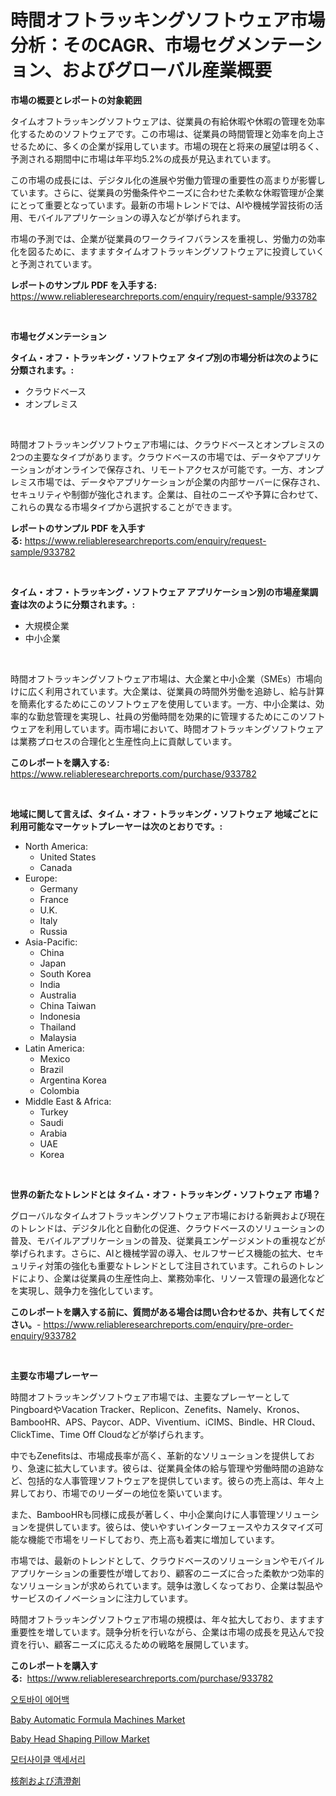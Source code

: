 <p><h1>時間オフトラッキングソフトウェア市場分析：そのCAGR、市場セグメンテーション、およびグローバル産業概要</h1></p><p><strong>市場の概要とレポートの対象範囲</strong></p>
<p><p>タイムオフトラッキングソフトウェアは、従業員の有給休暇や休暇の管理を効率化するためのソフトウェアです。この市場は、従業員の時間管理と効率を向上させるために、多くの企業が採用しています。市場の現在と将来の展望は明るく、予測される期間中に市場は年平均5.2%の成長が見込まれています。</p><p>この市場の成長には、デジタル化の進展や労働力管理の重要性の高まりが影響しています。さらに、従業員の労働条件やニーズに合わせた柔軟な休暇管理が企業にとって重要となっています。最新の市場トレンドでは、AIや機械学習技術の活用、モバイルアプリケーションの導入などが挙げられます。</p><p>市場の予測では、企業が従業員のワークライフバランスを重視し、労働力の効率化を図るために、ますますタイムオフトラッキングソフトウェアに投資していくと予測されています。</p></p>
<p><strong>レポートのサンプル PDF を入手する:</strong> <a href="https://www.reliableresearchreports.com/enquiry/request-sample/933782">https://www.reliableresearchreports.com/enquiry/request-sample/933782</a></p>
<p>&nbsp;</p>
<p><strong>市場セグメンテーション</strong></p>
<p><strong>タイム・オフ・トラッキング・ソフトウェア タイプ別の市場分析は次のように分類されます。:</strong></p>
<p><ul><li>クラウドベース</li><li>オンプレミス</li></ul></p>
<p>&nbsp;</p>
<p><p>時間オフトラッキングソフトウェア市場には、クラウドベースとオンプレミスの2つの主要なタイプがあります。クラウドベースの市場では、データやアプリケーションがオンラインで保存され、リモートアクセスが可能です。一方、オンプレミス市場では、データやアプリケーションが企業の内部サーバーに保存され、セキュリティや制御が強化されます。企業は、自社のニーズや予算に合わせて、これらの異なる市場タイプから選択することができます。</p></p>
<p><strong>レポートのサンプル PDF を入手する:</strong>&nbsp;<a href="https://www.reliableresearchreports.com/enquiry/request-sample/933782">https://www.reliableresearchreports.com/enquiry/request-sample/933782</a></p>
<p>&nbsp;</p>
<p><strong> タイム・オフ・トラッキング・ソフトウェア アプリケーション別の市場産業調査は次のように分類されます。:</strong></p>
<p><ul><li>大規模企業</li><li>中小企業</li></ul></p>
<p>&nbsp;</p>
<p><p>時間オフトラッキングソフトウェア市場は、大企業と中小企業（SMEs）市場向けに広く利用されています。大企業は、従業員の時間外労働を追跡し、給与計算を簡素化するためにこのソフトウェアを使用しています。一方、中小企業は、効率的な勤怠管理を実現し、社員の労働時間を効果的に管理するためにこのソフトウェアを利用しています。両市場において、時間オフトラッキングソフトウェアは業務プロセスの合理化と生産性向上に貢献しています。</p></p>
<p><strong>このレポートを購入する:</strong>&nbsp; <a href="https://www.reliableresearchreports.com/purchase/933782">https://www.reliableresearchreports.com/purchase/933782</a></p>
<p>&nbsp;</p>
<p><strong>地域に関して言えば、タイム・オフ・トラッキング・ソフトウェア 地域ごとに利用可能なマーケットプレーヤーは次のとおりです。:</strong></p>
<p><ul>
    <li>
        North America:
        <ul>
            <li>United States</li>
            <li>Canada</li>
        </ul>
    </li>
    <li>
        Europe:
        <ul>
            <li>Germany</li>
            <li>France</li>
            <li>U.K.</li>
            <li>Italy</li>
            <li>Russia</li>
        </ul>
    </li>
    <li>
        Asia-Pacific:
        <ul>
            <li>China</li>
            <li>Japan</li>
            <li>South Korea</li>
            <li>India</li>
            <li>Australia</li>
            <li>China Taiwan</li>
            <li>Indonesia</li>
            <li>Thailand</li>
            <li>Malaysia</li>
        </ul>
    </li>
    <li>
        Latin America:
        <ul>
            <li>Mexico</li>
            <li>Brazil</li>
            <li>Argentina Korea</li>
            <li>Colombia</li>
        </ul>
    </li>
    <li>
        Middle East & Africa:
        <ul>
            <li>Turkey</li>
            <li>Saudi</li>
            <li>Arabia</li>
            <li>UAE</li>
            <li>Korea</li>
        </ul>
    </li>
    </ul></p>
<p>&nbsp;</p>
<p><strong>世界の新たなトレンドとは タイム・オフ・トラッキング・ソフトウェア 市場？</strong></p>
<p><p>グローバルなタイムオフトラッキングソフトウェア市場における新興および現在のトレンドは、デジタル化と自動化の促進、クラウドベースのソリューションの普及、モバイルアプリケーションの普及、従業員エンゲージメントの重視などが挙げられます。さらに、AIと機械学習の導入、セルフサービス機能の拡大、セキュリティ対策の強化も重要なトレンドとして注目されています。これらのトレンドにより、企業は従業員の生産性向上、業務効率化、リソース管理の最適化などを実現し、競争力を強化しています。</p></p>
<p><strong>このレポートを購入する前に、質問がある場合は問い合わせるか、共有してください。</strong>- <a href="https://www.reliableresearchreports.com/enquiry/pre-order-enquiry/933782">https://www.reliableresearchreports.com/enquiry/pre-order-enquiry/933782</a></p>
<p>&nbsp;</p>
<p><strong>主要な市場プレーヤー</strong></p>
<p><p>時間オフトラッキングソフトウェア市場では、主要なプレーヤーとしてPingboardやVacation Tracker、Replicon、Zenefits、Namely、Kronos、BambooHR、APS、Paycor、ADP、Viventium、iCIMS、Bindle、HR Cloud、ClickTime、Time Off Cloudなどが挙げられます。</p><p>中でもZenefitsは、市場成長率が高く、革新的なソリューションを提供しており、急速に拡大しています。彼らは、従業員全体の給与管理や労働時間の追跡など、包括的な人事管理ソフトウェアを提供しています。彼らの売上高は、年々上昇しており、市場でのリーダーの地位を築いています。</p><p>また、BambooHRも同様に成長が著しく、中小企業向けに人事管理ソリューションを提供しています。彼らは、使いやすいインターフェースやカスタマイズ可能な機能で市場をリードしており、売上高も着実に増加しています。</p><p>市場では、最新のトレンドとして、クラウドベースのソリューションやモバイルアプリケーションの重要性が増しており、顧客のニーズに合った柔軟かつ効率的なソリューションが求められています。競争は激しくなっており、企業は製品やサービスのイノベーションに注力しています。</p><p>時間オフトラッキングソフトウェア市場の規模は、年々拡大しており、ますます重要性を増しています。競争分析を行いながら、企業は市場の成長を見込んで投資を行い、顧客ニーズに応えるための戦略を展開しています。</p></p>
<p><strong>このレポートを購入する:</strong>&nbsp;&nbsp;<a href="https://www.reliableresearchreports.com/purchase/933782">https://www.reliableresearchreports.com/purchase/933782</a></p>
<p><p><a href="https://medium.com/@ppekbp22499696/%EC%98%A4%ED%86%A0%EB%B0%94%EC%9D%B4-%EC%97%90%EC%96%B4%EB%B0%B1-%EC%8B%9C%EC%9E%A5-%EB%B6%84%EC%84%9D-cagr-%EC%8B%9C%EC%9E%A5-%EC%84%B8%EB%B6%84%ED%99%94-%EB%B0%8F-%EA%B8%80%EB%A1%9C%EB%B2%8C-%EC%82%B0%EC%97%85-%EA%B0%9C%EC%9A%94-6513dad373d0">오토바이 에어백</a></p><p><a href="https://github.com/markusgodoy/Market-Research-Report-List-2/blob/main/baby-automatic-formula-machines-market.md">Baby Automatic Formula Machines Market</a></p><p><a href="https://github.com/luckyshygirl/Market-Research-Report-List-3/blob/main/baby-head-shaping-pillow-market.md">Baby Head Shaping Pillow Market</a></p><p><a href="https://medium.com/@ppekbp22499696/%EC%98%A4%ED%86%A0%EB%B0%94%EC%9D%B4-%EC%95%A1%EC%84%B8%EC%84%9C%EB%A6%AC-%EC%8B%9C%EC%9E%A5-%EA%B7%9C%EB%AA%A8-%EC%8B%9C%EC%9E%A5-%EC%A0%84%EB%A7%9D-%EB%B0%8F-%EC%8B%9C%EC%9E%A5-%EC%98%88%EC%B8%A1-2024%EB%85%84%EB%B6%80%ED%84%B0-2031%EB%85%84%EA%B9%8C%EC%A7%80-0075ede38521">모터사이클 액세서리</a></p><p><a href="https://medium.com/@deborahclarke2008/%E6%A0%B8%E7%94%9F%E6%88%90%E3%81%A8%E6%BE%84%E6%B8%85%E5%89%A4%E5%B8%82%E5%A0%B4%E3%81%AF-2031%E5%B9%B4%E3%81%BE%E3%81%A7%E3%81%AE%E5%B8%82%E5%A0%B4%E3%82%B7%E3%82%A7%E3%82%A2-%E3%82%B5%E3%82%A4%E3%82%BA-%E3%81%8A%E3%82%88%E3%81%B3%E4%BA%88%E6%B8%AC%E3%82%92%E9%87%8D%E7%82%B9%E7%9A%84%E3%81%AB%E5%8F%96%E3%82%8A%E4%B8%8A%E3%81%92%E3%81%A6%E3%81%84%E3%81%BE%E3%81%99-3f79d787966f">核剤および清澄剤</a></p></p>